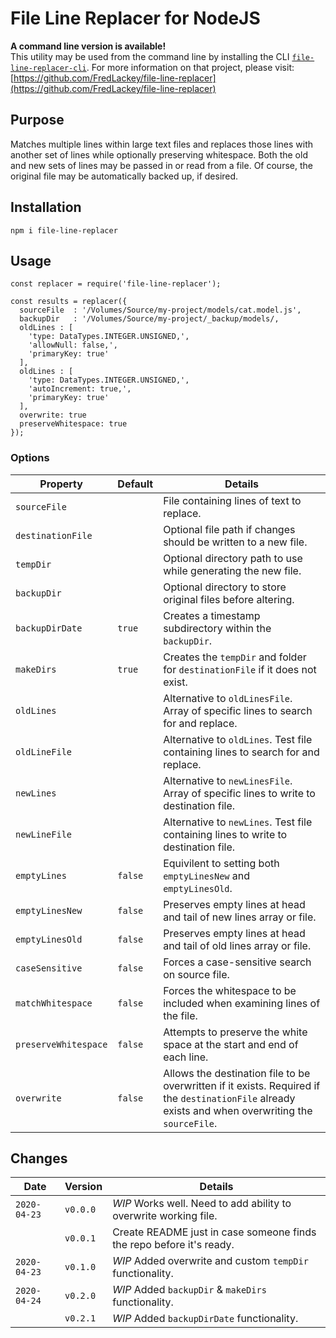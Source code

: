 # File Line Replacer for NodeJS

**A command line version is available!**  
This utility may be used from the command line by installing the CLI [`file-line-replacer-cli`](https://github.com/FredLackey/file-line-replacer).  For more information on that project, please visit: [https://github.com/FredLackey/file-line-replacer](https://github.com/FredLackey/file-line-replacer)

## Purpose  
Matches multiple lines within large text files and replaces those lines with another set of lines while optionally preserving whitespace.  Both the old and new sets of lines may be passed in or read from a file.  Of course, the original file may be automatically backed up, if desired.

## Installation

```
npm i file-line-replacer
```

## Usage

```
const replacer = require('file-line-replacer');

const results = replacer({
  sourceFile  : '/Volumes/Source/my-project/models/cat.model.js',
  backupDir   : '/Volumes/Source/my-project/_backup/models/,
  oldLines : [
    'type: DataTypes.INTEGER.UNSIGNED,',
    'allowNull: false,',
    'primaryKey: true'  
  ],
  oldLines : [
    'type: DataTypes.INTEGER.UNSIGNED,',
    'autoIncrement: true,',
    'primaryKey: true'  
  ],
  overwrite: true
  preserveWhitespace: true
});
```

### Options

|  Property  |  Default  |  Details  |
|------------|-----------|-----------|
| `sourceFile` |  |  File containing lines of text to replace.  |
| `destinationFile` |  | Optional file path if changes should be written to a new file. |
| `tempDir` |  | Optional directory path to use while generating the new file. |
| `backupDir` |  | Optional directory to store original files before altering. |
| `backupDirDate` | `true` | Creates a timestamp subdirectory within the `backupDir`.  |
| `makeDirs` | `true` | Creates the `tempDir` and folder for `destinationFile` if it does not exist.  |
| `oldLines` |  |  Alternative to `oldLinesFile`.  Array of specific lines to search for and replace. |
| `oldLineFile` |  |  Alternative to `oldLines`.  Test file containing lines to search for and replace.  |
| `newLines` |  |  Alternative to `newLinesFile`.  Array of specific lines to write to destination file. |
| `newLineFile` |  |  Alternative to `newLines`.  Test file containing lines to write to destination file.  |
| `emptyLines` | `false` |  Equivilent to setting both `emptyLinesNew` and `emptyLinesOld`. |
| `emptyLinesNew` | `false` | Preserves empty lines at head and tail of new lines array or file. |
| `emptyLinesOld` | `false` | Preserves empty lines at head and tail of old lines array or file. |
| `caseSensitive` | `false` | Forces a case-sensitive search on source file. |
| `matchWhitespace` | `false` | Forces the whitespace to be included when examining lines of the file. |
| `preserveWhitespace` | `false` | Attempts to preserve the white space at the start and end of each line.  |
| `overwrite` | `false` | Allows the destination file to be overwritten if it exists.  Required if the `destinationFile` already exists and when overwriting the `sourceFile`. |

## Changes

|  Date  |  Version  |  Details  |
|--------|-----------|-----------|
| `2020-04-23` | `v0.0.0` |  _WIP_  Works well.  Need to add ability to overwrite working file.  |
|  | `v0.0.1` |  Create README just in case someone finds the repo before it's ready.  |
| `2020-04-23` | `v0.1.0` |  _WIP_  Added overwrite and custom `tempDir` functionality.  |
| `2020-04-24` | `v0.2.0` |  _WIP_  Added `backupDir` & `makeDirs` functionality.  |
|  | `v0.2.1` |  _WIP_  Added `backupDirDate` functionality.  |
